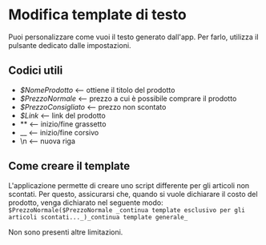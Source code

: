 # Modifica template di testo
Puoi personalizzare come vuoi il testo generato dall'app. Per farlo, utilizza il pulsante dedicato dalle impostazioni. 
## Codici utili

- _$NomeProdotto_ <-- ottiene il titolo del prodotto
- _$PrezzoNormale_ <-- prezzo a cui è possibile comprare il prodotto
- _$PrezzoConsigliato_ <-- prezzo non scontato
- _$Link_ <-- link del prodotto
-  ** <-- inizio/fine grassetto
- __  <-- inizio/fine corsivo
- \n <-- nuova riga
## Come creare il template
L'applicazione permette di creare uno script differente per gli articoli non scontati. Per questo, assicurarsi che, quando si vuole dichiarare il costo del prodotto, venga dichiarato nel seguente modo:
`$PrezzoNormale($PrezzoNormale _continua template esclusivo per gli articoli scontati..._)_continua template generale_
`

Non sono presenti altre limitazioni. 
